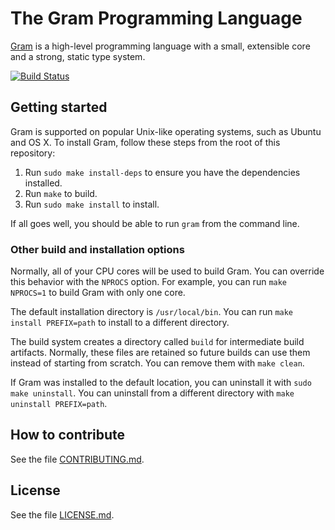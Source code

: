 # The Gram Programming Language

[Gram](https://www.gram.org) is a high-level programming language with a small, extensible core and a strong, static type system.

[![Build Status](https://travis-ci.org/gramlang/gram.svg?branch=master)](https://travis-ci.org/gramlang/gram)

## Getting started

Gram is supported on popular Unix-like operating systems, such as Ubuntu and OS X. To install Gram, follow these steps from the root of this repository:

1. Run `sudo make install-deps` to ensure you have the dependencies installed.
2. Run `make` to build.
3. Run `sudo make install` to install.

If all goes well, you should be able to run `gram` from the command line.

### Other build and installation options

Normally, all of your CPU cores will be used to build Gram. You can override this behavior with the `NPROCS` option. For example, you can run `make NPROCS=1` to build Gram with only one core.

The default installation directory is `/usr/local/bin`. You can run `make install PREFIX=path` to install to a different directory.

The build system creates a directory called `build` for intermediate build artifacts. Normally, these files are retained so future builds can use them instead of starting from scratch. You can remove them with `make clean`.

If Gram was installed to the default location, you can uninstall it with `sudo make uninstall`. You can uninstall from a different directory with `make uninstall PREFIX=path`.

## How to contribute

See the file [CONTRIBUTING.md](https://github.com/gramlang/gram/blob/master/CONTRIBUTING.md).

## License

See the file [LICENSE.md](https://github.com/gramlang/gram/blob/master/LICENSE.md).
